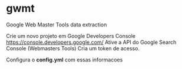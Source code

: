 # gwmt
Google Web Master Tools data extraction

Crie um novo projeto em Google Developers Console https://console.developers.google.com/
Ative a API do Google Search Console (Webmasters Tools)
Cria um token de acesso.

Configura o  **config.yml** com essas informacoes

